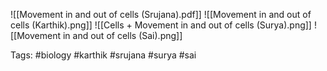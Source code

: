 ![[Movement in and out of cells (Srujana).pdf]]
![[Movement in and out of cells (Karthik).png]]
![[Cells + Movement in and out of cells (Surya).png]]
![[Movement in and out of cells (Sai).png]]

Tags: #biology #karthik #srujana #surya #sai